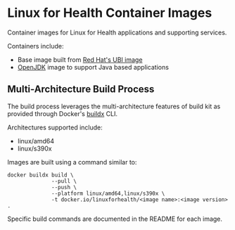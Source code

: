 # Linux for Health Container Images
Container images for Linux for Health applications and supporting services.

Containers include:
- Base image built from [Red Hat's UBI image](https://developers.redhat.com/products/rhel/ubi/)
- [OpenJDK](https://openjdk.java.net/) image to support Java based applications

## Multi-Architecture Build Process
The build process leverages the multi-architecture features of build kit as provided through Docker's [buildx](https://docs.docker.com/buildx/working-with-buildx/) CLI.

Architectures supported include:
- linux/amd64
- linux/s390x

Images are built using a command similar to:

```
docker buildx build \
              --pull \
              --push \
              --platform linux/amd64,linux/s390x \
              -t docker.io/linuxforhealth/<image name>:<image version> .
```

Specific build commands are documented in the README for each image.
